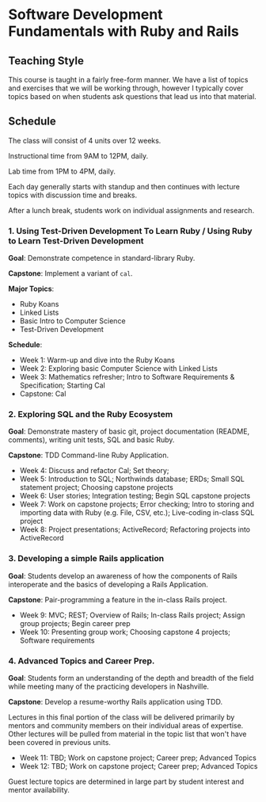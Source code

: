 Software Development Fundamentals with Ruby and Rails
====

## Teaching Style

This course is taught in a fairly free-form manner.  We have a list of topics and exercises that we will be working through, however I typically cover topics based on when students ask questions that lead us into that material.

## Schedule

The class will consist of 4 units over 12 weeks.

Instructional time from 9AM to 12PM, daily.

Lab time from 1PM to 4PM, daily.

Each day generally starts with standup and then continues with lecture topics with discussion time and breaks.

After a lunch break, students work on individual assignments and research.

### 1. Using Test-Driven Development To Learn Ruby / Using Ruby to Learn Test-Driven Development

**Goal**: Demonstrate competence in standard-library Ruby.

**Capstone**: Implement a variant of `cal`.

**Major Topics**:

  * Ruby Koans
  * Linked Lists
  * Basic Intro to Computer Science
  * Test-Driven Development

**Schedule**:

  * Week 1: Warm-up and dive into the Ruby Koans
  * Week 2: Exploring basic Computer Science with Linked Lists
  * Week 3: Mathematics refresher; Intro to Software Requirements & Specification; Starting Cal
  * Capstone: Cal

### 2. Exploring SQL and the Ruby Ecosystem

**Goal**: Demonstrate mastery of basic git, project documentation (README, comments), writing unit tests, SQL and basic Ruby.

**Capstone**: TDD Command-line Ruby Application.

  * Week 4: Discuss and refactor Cal; Set theory;
  * Week 5: Introduction to SQL; Northwinds database; ERDs; Small SQL statement project; Choosing capstone projects
  * Week 6: User stories; Integration testing; Begin SQL capstone projects
  * Week 7: Work on capstone projects; Error checking; Intro to storing and importing data with Ruby (e.g. File, CSV, etc.); Live-coding in-class SQL project
  * Week 8: Project presentations; ActiveRecord; Refactoring projects into ActiveRecord

### 3. Developing a simple Rails application

**Goal**: Students develop an awareness of how the components of Rails interoperate and the basics of developing a Rails Application.

**Capstone**: Pair-programming a feature in the in-class Rails project.

  * Week 9: MVC; REST; Overview of Rails; In-class Rails project; Assign group projects; Begin career prep
  * Week 10: Presenting group work; Choosing capstone 4 projects; Software requirements

### 4. Advanced Topics and Career Prep.

**Goal**: Students form an understanding of the depth and breadth of the field while meeting many of the practicing developers in Nashville.

**Capstone**: Develop a resume-worthy Rails application using TDD.

Lectures in this final portion of the class will be delivered primarily by mentors and community members on their individual areas of expertise.  Other lectures will be pulled from material in the topic list that won't have been covered in previous units.

  * Week 11: TBD; Work on capstone project; Career prep; Advanced Topics
  * Week 12: TBD; Work on capstone project; Career prep; Advanced Topics

Guest lecture topics are determined in large part by student interest and mentor availability.
